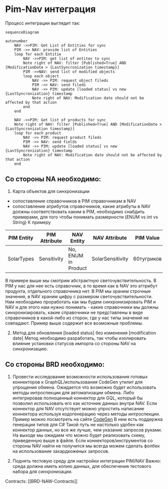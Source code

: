 # Pim-Nav интеграция
Процесс интеграции выглядит так:
```mermaid
sequenceDiagram

autonumber
	NAV ->>PIM: Get List of Entities for sync
	PIM ->> NAV: provide list of Entities
	loop for each Entitie
		NAV ->>PIM: get list of entites to sync
		Note right of NAV: filter [Published=True] AND [ModificationDate > {LastSyncronization timestamp}]
		PIM ->>NAV: send list of modified objects
		loop each object
			NAV ->> PIM: request object fileds
			PIM ->> NAV: send fileds
			NAV ->> PIM: update [loaded status] vs new {LastSyncronization} timestamp
			Note right of NAV: Modification date should not be affected by that action
		end
	end
	
	NAV ->>PIM: Get list of products for sync
	Note right of NAV: filter [Published=True] AND [ModificationDate > {LastSyncronization timestamp}]
	loop for each product
		NAV ->> PIM: request product fileds
		PIM ->> NAV: send fields
		NAV ->> PIM: update [loaded status] vs new {LastSyncronization} timestamp
		Note right of NAV: Modification date should not be affected by that action
	end
```


## Со стороны NA необходимо:
1. Карта объектов для синхронизации
- сопоставление справочников в PIM справочникам в NAV
- сопоставление атрибутов справочников, какие атрибуты в NAV должны соответствовать каким в PIM, необходимо снабдить примерами, для того чтобы понимать размерности (ENUM vs int vs String)
К примеру

| PIM Entity | PIM Attribute | NAV Entity          | NAV Attribute    | PIM Value  | NAV Value |
| ---------- | ------------- | ------------------- | ---------------- | ---------- | --------- |
| SolarTypes | Sensitivity   | No, ENUM in Product | SolarSensitivity | 60тугриков | 60        |

В примере выше мы смотрим абстрактную светочувствительность. В PIM у нас для нее есть справочник, в то время как в NAV это аттрибут продукта, отдельного справочника нет. В PIM мы храним строчные значения, в NAV храним цифру с размером светочувствительности.
Нам необходимо проработать как мы будем синхронизировать PIM и NAV и для этого нам нужно понимать - какие справочники мы должны синхронизировать, какие справочники не представлены в виде справочников в какой-либо из сторон, где у нас типы значений не совпадают. Пример выше содержит все возможные проблемы.

2. Метод для обновления [loaded status] без изменения [modification date]
Метод необходимо разработать, так чтобы изолировать влияние установки статусов импорта со стороны NAV на синхронизацию.

## Со стороны BRD необходимо:
1. Провести исследование возможности использования готовых коннекторов к GraphQL/использования CodeGen утилит для упрощения обмена.
Ожидается что возможно будет использовать методы интроспекции для автоматизации обмена. Либо интегрировав полноценный коннектор для GQL, который бы позволил использовать его как источник данных внутри NAV.
Если коннектор для NAV отсутствует можно упростить написание коннектора используя кодогенерацию через методы интроспекции.
Пример можно посмотреть на сайте [CodeGen](https://www.graphql-code-generator.com/) В нем есть поддержка генерации типов для C# Такой путь не настолько удобен как коннектор данных, но все же лучше, чем указание запросов руками.
На выходе мы ожидаем что можно будет реализовать схему, приведенную выше в файле.
Если коннекторов/инструментов со стороны NAV найти не получится мы всегда можем сделать фолбек на использование захардкоженых запросов.

2. Поднять тестовую среду для настройки интеграции PIM/NAV
Важно: среда должна иметь копию данных, для обеспечения тестового набора для синхронизации.

Contracts: [[BRD-NAW-Contracts]]